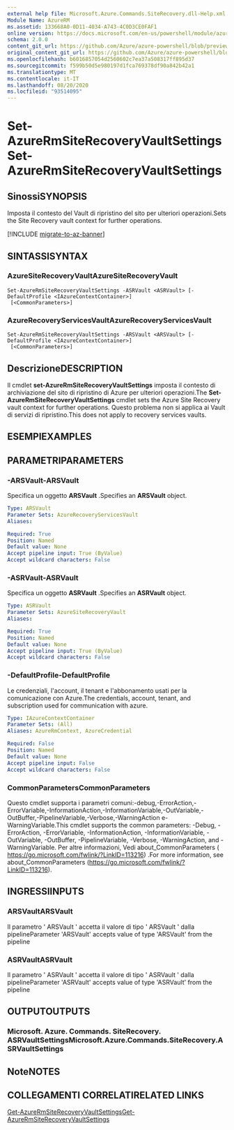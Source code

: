 ```yaml
---
external help file: Microsoft.Azure.Commands.SiteRecovery.dll-Help.xml
Module Name: AzureRM
ms.assetid: 133668A0-0D11-4034-A743-4C0D3CE0FAF1
online version: https://docs.microsoft.com/en-us/powershell/module/azurerm.siterecovery/set-azurermsiterecoveryvaultsettings
schema: 2.0.0
content_git_url: https://github.com/Azure/azure-powershell/blob/preview/src/ResourceManager/SiteRecovery/Commands.SiteRecovery/help/Set-AzureRmSiteRecoveryVaultSettings.md
original_content_git_url: https://github.com/Azure/azure-powershell/blob/preview/src/ResourceManager/SiteRecovery/Commands.SiteRecovery/help/Set-AzureRmSiteRecoveryVaultSettings.md
ms.openlocfilehash: b6016857054d2560602c7ea37a508317ff895d37
ms.sourcegitcommit: f599b50d5e980197d1fca769378df90a842b42a1
ms.translationtype: MT
ms.contentlocale: it-IT
ms.lasthandoff: 08/20/2020
ms.locfileid: "93514095"
---
```

# <span data-ttu-id="b9e18-101">Set-AzureRmSiteRecoveryVaultSettings</span><span class="sxs-lookup"><span data-stu-id="b9e18-101">Set-AzureRmSiteRecoveryVaultSettings</span></span>

## <span data-ttu-id="b9e18-102">Sinossi</span><span class="sxs-lookup"><span data-stu-id="b9e18-102">SYNOPSIS</span></span>
<span data-ttu-id="b9e18-103">Imposta il contesto del Vault di ripristino del sito per ulteriori operazioni.</span><span class="sxs-lookup"><span data-stu-id="b9e18-103">Sets the Site Recovery vault context for further operations.</span></span>

[!INCLUDE [migrate-to-az-banner](../../includes/migrate-to-az-banner.md)]

## <span data-ttu-id="b9e18-104">SINTASSI</span><span class="sxs-lookup"><span data-stu-id="b9e18-104">SYNTAX</span></span>

### <span data-ttu-id="b9e18-105">AzureSiteRecoveryVault</span><span class="sxs-lookup"><span data-stu-id="b9e18-105">AzureSiteRecoveryVault</span></span>
```
Set-AzureRmSiteRecoveryVaultSettings -ASRVault <ASRVault> [-DefaultProfile <IAzureContextContainer>]
 [<CommonParameters>]
```

### <span data-ttu-id="b9e18-106">AzureRecoveryServicesVault</span><span class="sxs-lookup"><span data-stu-id="b9e18-106">AzureRecoveryServicesVault</span></span>
```
Set-AzureRmSiteRecoveryVaultSettings -ARSVault <ARSVault> [-DefaultProfile <IAzureContextContainer>]
 [<CommonParameters>]
```

## <span data-ttu-id="b9e18-107">Descrizione</span><span class="sxs-lookup"><span data-stu-id="b9e18-107">DESCRIPTION</span></span>
<span data-ttu-id="b9e18-108">Il cmdlet **set-AzureRmSiteRecoveryVaultSettings** imposta il contesto di archiviazione del sito di ripristino di Azure per ulteriori operazioni.</span><span class="sxs-lookup"><span data-stu-id="b9e18-108">The **Set-AzureRmSiteRecoveryVaultSettings** cmdlet sets the Azure Site Recovery vault context for further operations.</span></span>
<span data-ttu-id="b9e18-109">Questo problema non si applica ai Vault di servizi di ripristino.</span><span class="sxs-lookup"><span data-stu-id="b9e18-109">This does not apply to recovery services vaults.</span></span>

## <span data-ttu-id="b9e18-110">ESEMPI</span><span class="sxs-lookup"><span data-stu-id="b9e18-110">EXAMPLES</span></span>

## <span data-ttu-id="b9e18-111">PARAMETRI</span><span class="sxs-lookup"><span data-stu-id="b9e18-111">PARAMETERS</span></span>

### <span data-ttu-id="b9e18-112">-ARSVault</span><span class="sxs-lookup"><span data-stu-id="b9e18-112">-ARSVault</span></span>
<span data-ttu-id="b9e18-113">Specifica un oggetto **ARSVault** .</span><span class="sxs-lookup"><span data-stu-id="b9e18-113">Specifies an **ARSVault** object.</span></span>

```yaml
Type: ARSVault
Parameter Sets: AzureRecoveryServicesVault
Aliases: 

Required: True
Position: Named
Default value: None
Accept pipeline input: True (ByValue)
Accept wildcard characters: False
```

### <span data-ttu-id="b9e18-114">-ASRVault</span><span class="sxs-lookup"><span data-stu-id="b9e18-114">-ASRVault</span></span>
<span data-ttu-id="b9e18-115">Specifica un oggetto **ASRVault** .</span><span class="sxs-lookup"><span data-stu-id="b9e18-115">Specifies an **ASRVault** object.</span></span>

```yaml
Type: ASRVault
Parameter Sets: AzureSiteRecoveryVault
Aliases: 

Required: True
Position: Named
Default value: None
Accept pipeline input: True (ByValue)
Accept wildcard characters: False
```

### <span data-ttu-id="b9e18-116">-DefaultProfile</span><span class="sxs-lookup"><span data-stu-id="b9e18-116">-DefaultProfile</span></span>
<span data-ttu-id="b9e18-117">Le credenziali, l'account, il tenant e l'abbonamento usati per la comunicazione con Azure.</span><span class="sxs-lookup"><span data-stu-id="b9e18-117">The credentials, account, tenant, and subscription used for communication with azure.</span></span>

```yaml
Type: IAzureContextContainer
Parameter Sets: (All)
Aliases: AzureRmContext, AzureCredential

Required: False
Position: Named
Default value: None
Accept pipeline input: False
Accept wildcard characters: False
```

### <span data-ttu-id="b9e18-118">CommonParameters</span><span class="sxs-lookup"><span data-stu-id="b9e18-118">CommonParameters</span></span>
<span data-ttu-id="b9e18-119">Questo cmdlet supporta i parametri comuni:-debug,-ErrorAction,-ErrorVariable,-InformationAction,-InformationVariable,-OutVariable,-OutBuffer,-PipelineVariable,-Verbose,-WarningAction e-WarningVariable.</span><span class="sxs-lookup"><span data-stu-id="b9e18-119">This cmdlet supports the common parameters: -Debug, -ErrorAction, -ErrorVariable, -InformationAction, -InformationVariable, -OutVariable, -OutBuffer, -PipelineVariable, -Verbose, -WarningAction, and -WarningVariable.</span></span> <span data-ttu-id="b9e18-120">Per altre informazioni, Vedi about_CommonParameters ( https://go.microsoft.com/fwlink/?LinkID=113216) .</span><span class="sxs-lookup"><span data-stu-id="b9e18-120">For more information, see about_CommonParameters (https://go.microsoft.com/fwlink/?LinkID=113216).</span></span>

## <span data-ttu-id="b9e18-121">INGRESSI</span><span class="sxs-lookup"><span data-stu-id="b9e18-121">INPUTS</span></span>

### <span data-ttu-id="b9e18-122">ARSVault</span><span class="sxs-lookup"><span data-stu-id="b9e18-122">ARSVault</span></span>
<span data-ttu-id="b9e18-123">Il parametro ' ARSVault ' accetta il valore di tipo ' ARSVault ' dalla pipeline</span><span class="sxs-lookup"><span data-stu-id="b9e18-123">Parameter 'ARSVault' accepts value of type 'ARSVault' from the pipeline</span></span>

### <span data-ttu-id="b9e18-124">ASRVault</span><span class="sxs-lookup"><span data-stu-id="b9e18-124">ASRVault</span></span>
<span data-ttu-id="b9e18-125">Il parametro ' ASRVault ' accetta il valore di tipo ' ASRVault ' dalla pipeline</span><span class="sxs-lookup"><span data-stu-id="b9e18-125">Parameter 'ASRVault' accepts value of type 'ASRVault' from the pipeline</span></span>

## <span data-ttu-id="b9e18-126">OUTPUT</span><span class="sxs-lookup"><span data-stu-id="b9e18-126">OUTPUTS</span></span>

### <span data-ttu-id="b9e18-127">Microsoft. Azure. Commands. SiteRecovery. ASRVaultSettings</span><span class="sxs-lookup"><span data-stu-id="b9e18-127">Microsoft.Azure.Commands.SiteRecovery.ASRVaultSettings</span></span>

## <span data-ttu-id="b9e18-128">Note</span><span class="sxs-lookup"><span data-stu-id="b9e18-128">NOTES</span></span>

## <span data-ttu-id="b9e18-129">COLLEGAMENTI CORRELATI</span><span class="sxs-lookup"><span data-stu-id="b9e18-129">RELATED LINKS</span></span>

[<span data-ttu-id="b9e18-130">Get-AzureRmSiteRecoveryVaultSettings</span><span class="sxs-lookup"><span data-stu-id="b9e18-130">Get-AzureRmSiteRecoveryVaultSettings</span></span>](./Get-AzureRmSiteRecoveryVaultSettings.md)
